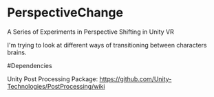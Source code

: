 # PerspectiveChange
A Series of Experiments in Perspective Shifting in Unity VR

I'm trying to look at different ways of transitioning between characters brains.

#Dependencies

Unity Post Processing Package: https://github.com/Unity-Technologies/PostProcessing/wiki
